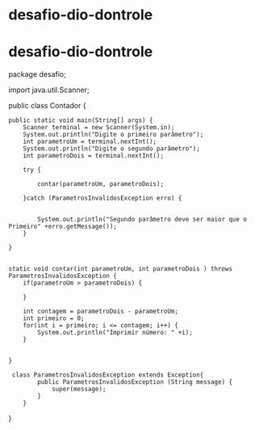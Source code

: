 # desafio-dio-dontrole
# desafio-dio-dontrole



package desafio;

import java.util.Scanner;

public class Contador {

	public static void main(String[] args) {
		Scanner terminal = new Scanner(System.in);
		System.out.println("Digite o primeiro parâmetro");
		int parametroUm = terminal.nextInt();
		System.out.println("Digite o segundo parâmetro");
		int parametroDois = terminal.nextInt();
		
		try {
			
			contar(parametroUm, parametroDois);
		
		}catch (ParametrosInvalidosException erro) {
			
			
			System.out.println("Segundo parâmetro deve ser maior que o Primeiro" +erro.getMessage());
		}
		
	}
	
	
	static void contar(int parametroUm, int parametroDois ) throws ParametrosInvalidosException {
		if(parametroUm > parametroDois) {
		
		}
		
		int contagem = parametroDois - parametroUm;
		int primeiro = 0;
		for(int i = primeiro; i <= contagem; i++) {
			System.out.println("Imprimir número: " +i);
		} 
		
		
	}
	
	 class ParametrosInvalidosException extends Exception{
	        public ParametrosInvalidosException (String message) {
	            super(message);
	        }
	    }

}
